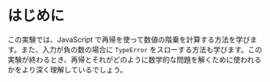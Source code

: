 # はじめに

この実験では、JavaScript で再帰を使って数値の階乗を計算する方法を学びます。また、入力が負の数の場合に `TypeError` をスローする方法も学びます。この実験が終わるとき、再帰とそれがどのように数学的な問題を解くために使われるかをより深く理解しているでしょう。

